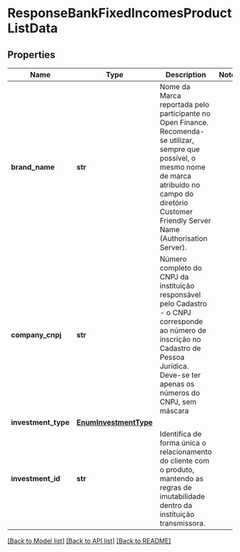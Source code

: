 # ResponseBankFixedIncomesProductListData

## Properties
Name | Type | Description | Notes
------------ | ------------- | ------------- | -------------
**brand_name** | **str** | Nome da Marca reportada pelo participante no Open Finance. Recomenda-se utilizar, sempre que possível, o mesmo nome de marca atribuído no campo do diretório Customer Friendly Server Name (Authorisation Server). | 
**company_cnpj** | **str** | Número completo do CNPJ da instituição responsável pelo Cadastro - o CNPJ corresponde ao número de inscrição no Cadastro de Pessoa Jurídica. Deve-se ter apenas os números do CNPJ, sem máscara | 
**investment_type** | [**EnumInvestmentType**](EnumInvestmentType.md) |  | 
**investment_id** | **str** | Identifica de forma única  o relacionamento do cliente com o produto, mantendo as regras de imutabilidade dentro da instituição transmissora. | 

[[Back to Model list]](../README.md#documentation-for-models) [[Back to API list]](../README.md#documentation-for-api-endpoints) [[Back to README]](../README.md)

